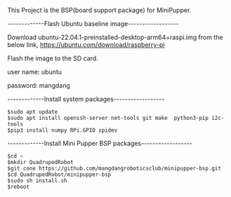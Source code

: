 This Project is the BSP(board support package) for MiniPupper.

-------------Flash Ubuntu baseline image------------------

Download ubuntu-22.04.1-preinstalled-desktop-arm64+raspi.img from the below link,
https://ubuntu.com/download/raspberry-pi

Flash the image to the SD card.

user name: ubuntu

password: mangdang

-------------Install system packages------------------

	$sudo apt update
	$sudo apt install openssh-server net-tools git make  python3-pip i2c-tools
	$pip3 install numpy RPi.GPIO spidev

-------------Install Mini Pupper BSP packages------------------

	$cd ~
	$mkdir QuadrupedRobot
	$git cone https://github.com/mangdangroboticsclub/minipupper-bsp.git
	$cd QuadrupedRobot/minipupper-bsp
	$sudo sh install.sh
	$reboot



